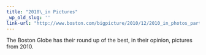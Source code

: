```yaml
---
title: "2010\_in Pictures"
_wp_old_slug: ''
link-url: "http://www.boston.com/bigpicture/2010/12/2010_in_photos_part_1_of_3.html"
---
```

<p>The Boston Globe has their round up of the best, in their opinion, pictures from 2010.</p>

